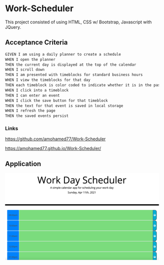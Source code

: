 # Work-Scheduler


This project consisted of using HTML, CSS w/ Bootstrap, Javascript with JQuery.


## Acceptance Criteria

```md
GIVEN I am using a daily planner to create a schedule
WHEN I open the planner
THEN the current day is displayed at the top of the calendar
WHEN I scroll down
THEN I am presented with timeblocks for standard business hours
WHEN I view the timeblocks for that day
THEN each timeblock is color coded to indicate whether it is in the past, present, or future
WHEN I click into a timeblock
THEN I can enter an event
WHEN I click the save button for that timeblock
THEN the text for that event is saved in local storage
WHEN I refresh the page
THEN the saved events persist
```

### Links 

https://github.com/amohamed77/Work-Scheduler

https://amohamed77.github.io/Work-Scheduler/


## Application
![(Screenshot](./assets/Screenshot.png)
